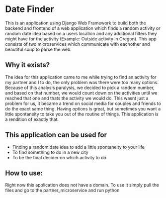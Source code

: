# Date Finder
This is an application using Django Web Framework to build both the backend and frontend of a web application which finds a random activity or random date idea based on a users location and any additional filters they might have for the activity (Example: Outside activity in Oregon). This app consists of two microservices which communicate with eachother and beautiful soup to parse the web. 

## Why it exists?
The idea for this application came to me while trying to find an activity for my partner and I to do, the only problem was there were too many options. Because of this analysis paralysis, we decided to pick a random number, and based on that number, we would count down on the activities until we reached that one and thats the activity we would do. This wasnt just a problem for us, it became a trend on social media for couples and friends to do the exact same thing. Having options is great, but sometimes you want a little spontaneity to take you out of the routine of things. This application is a rendition of exactly that. 


## This application can be used for
- Finding a random date idea to add a little spontaneity to your life
- To find something to do in a new city
- To be the final decider on which activity to do

## How to use:
Right now this application does not have a domain. To use it simply pull the files and go to the partner_microservice and run python 
